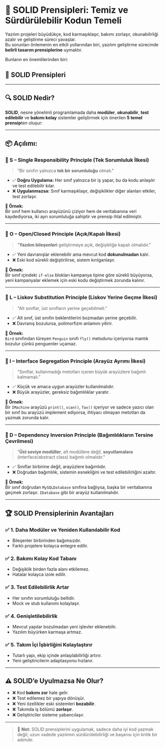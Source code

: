 # 🎯 SOLID Prensipleri: Temiz ve Sürdürülebilir Kodun Temeli

Yazılım projeleri büyüdükçe, kod karmaşıklaşır, bakımı zorlaşır, okunabilirliği azalır ve geliştirme süreci yavaşlar.  
Bu sorunları önlemenin en etkili yollarından biri, yazılım geliştirme sürecinde **belirli tasarım prensiplerine** uymaktır.

Bunların en önemlilerinden biri:  
## 🌟 SOLID Prensipleri

---

## 🔍 SOLID Nedir?

**SOLID**, nesne yönelimli programlamada daha **modüler**, **okunabilir**, **test edilebilir** ve **bakımı kolay** sistemler geliştirmek için önerilen **5 temel prensip**ten oluşur:

---

## 📦 Açılımı:

### 🧱 S – Single Responsibility Principle (Tek Sorumluluk İlkesi)

> "Bir sınıfın yalnızca **tek bir sorumluluğu** olmalı."

- ✅ **Doğru Uygulama:** Her sınıf yalnızca bir iş yapar, bu da kodu anlaşılır ve test edilebilir kılar.
- ❌ **Uygulanmazsa:** Sınıf karmaşıklaşır, değişiklikler diğer alanları etkiler, test zorlaşır.

**📌 Örnek:**  
Bir sınıf hem kullanıcı arayüzünü çiziyor hem de veritabanına veri kaydediyorsa, iki ayrı sorumluluğa sahiptir ve prensip ihlal edilmiştir.

---

### 🔐 O – Open/Closed Principle (Açık/Kapalı İlkesi)

> "**Yazılım bileşenleri** geliştirmeye açık, değişikliğe kapalı olmalıdır."

- ✅ Yeni davranışlar eklenebilir ama mevcut kod **dokunulmadan** kalır.
- ❌ Eski kod sürekli değiştirilirse, sistem kırılganlaşır.

**📌 Örnek:**  
Bir sınıf içindeki `if-else` blokları kampanya tipine göre sürekli büyüyorsa, yeni kampanyalar eklemek için eski kodu değiştirmek zorunda kalınır.

---

### 🔄 L – Liskov Substitution Principle (Liskov Yerine Geçme İlkesi)

> "Alt sınıflar, üst sınıfların yerine geçebilmeli."

- ✅ Alt sınıf, üst sınıfın beklentilerini bozmadan yerine geçebilir.
- ❌ Davranış bozulursa, polimorfizm anlamını yitirir.

**📌 Örnek:**  
`Bird` sınıfından türeyen `Penguin` sınıfı `fly()` metodunu içeriyorsa mantık bozulur çünkü penguenler uçamaz.

---

### 🧩 I – Interface Segregation Principle (Arayüz Ayrımı İlkesi)

> "Sınıflar, kullanmadığı metotları içeren büyük arayüzlere bağımlı kalmamalı."

- ✅ Küçük ve amaca uygun arayüzler kullanılmalıdır.
- ❌ Büyük arayüzler, gereksiz bağımlılıklar yaratır.

**📌 Örnek:**  
Bir `IMachine` arayüzü `print()`, `scan()`, `fax()` içeriyor ve sadece yazıcı olan bir sınıf bu arayüzü implement ediyorsa, ihtiyacı olmayan metotları da yazmak zorunda kalır.

---

### 🧷 D – Dependency Inversion Principle (Bağımlılıkların Tersine Çevrilmesi)

> "**Üst seviye modüller**, alt modüllere değil, **soyutlamalara** (interface/abstract class) bağımlı olmalıdır."

- ✅ Sınıflar birbirine değil, arayüzlere bağımlıdır.
- ❌ Doğrudan bağımlılık, sistemin esnekliğini ve test edilebilirliğini azaltır.

**📌 Örnek:**  
Bir sınıf doğrudan `MySQLDatabase` sınıfına bağlıysa, başka bir veritabanına geçmek zorlaşır. `IDatabase` gibi bir arayüz kullanılmalıdır.

---

## 🏆 SOLID Prensiplerinin Avantajları

### ✅ 1. Daha Modüler ve Yeniden Kullanılabilir Kod
- Bileşenler birbirinden bağımsızdır.
- Farklı projelere kolayca entegre edilir.

### ✅ 2. Bakımı Kolay Kod Tabanı
- Değişiklik birden fazla alanı etkilemez.
- Hatalar kolayca izole edilir.

### ✅ 3. Test Edilebilirlik Artar
- Her sınıfın sorumluluğu bellidir.
- Mock ve stub kullanımı kolaylaşır.

### ✅ 4. Genişletilebilirlik
- Mevcut yapılar bozulmadan yeni işlevler eklenebilir.
- Yazılım büyürken karmaşa artmaz.

### ✅ 5. Takım İçi İşbirliğini Kolaylaştırır
- Tutarlı yapı, ekip içinde anlaşılabilirliği artırır.
- Yeni geliştiricilerin adaptasyonu hızlanır.

---

## ⚠️ SOLID’e Uyulmazsa Ne Olur?

- ❌ Kod **bakımı zor** hale gelir.  
- ❌ Test edilemez bir yapıya dönüşür.  
- ❌ Yeni özellikler eski sistemleri **bozabilir**.  
- ❌ Takımda iş bölümü **zorlaşır**.  
- ❌ Geliştiriciler sisteme yabancılaşır.

---

> 🔧 **Not:** SOLID prensiplerini uygulamak, sadece daha iyi kod yazmak değil; uzun vadede yazılımın sürdürülebilirliği ve başarısı için kritik bir adımdır.
